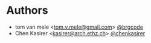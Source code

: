 # Authors

- tom van mele <<tom.v.mele@gmail.com>> [@brgcode](https://github.com/brgcode)
- Chen Kasirer <<kasirer@arch.ethz.ch>> [@chenkasirer](https://github.com/chenkasirer)
